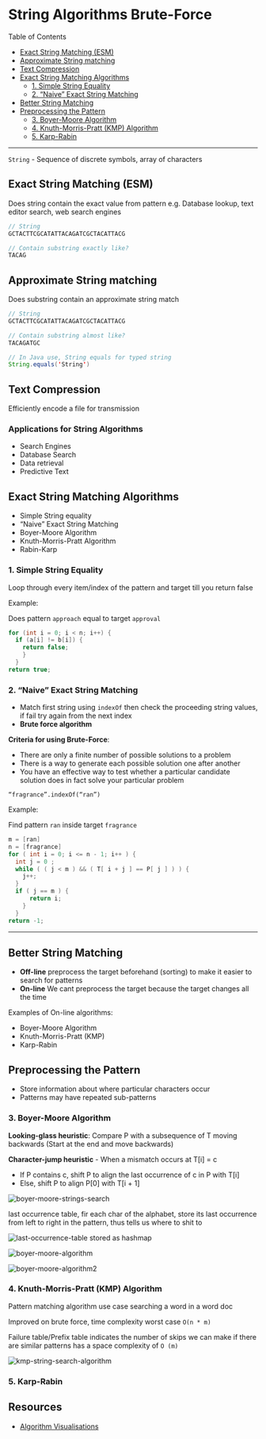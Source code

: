 # String Algorithms Brute-Force

Table of Contents

- [Exact String Matching (ESM)](<##Exact%20String%20Matching%20(ESM)>)
- [Approximate String matching](##Approximate%20String%20matching)
- [Text Compression](##Text%20Compression)
- [Exact String Matching Algorithms](##Exact%20String%20Matching%20Algorithms)
  - [1. Simple String Equality](###1.%20Simple%20String%20Equality)
  - [2. “Naive” Exact String Matching](###2.%20“Naive%20Exact%20String%20Matching)
- [Better String Matching](##Better%20String%20Matching)
- [Preprocessing the Pattern](##Preprocessing%20the%20Pattern)
  - [3. Boyer-Moore Algorithm](###3.%20Boyer-Moore%20Algorithm)
  - [4. Knuth-Morris-Pratt (KMP) Algorithm](<###4.%20Knuth-Morris-Pratt%20(KMP)%20Algorithm>)
  - [5. Karp-Rabin](###5.%20Karp-Rabin)

---

`String` - Sequence of discrete symbols, array of characters

## Exact String Matching (ESM)

Does string contain the exact value from pattern e.g. Database lookup, text editor search, web search engines

```java
// String
GCTACTTCGCATATTACAGATCGCTACATTACG

// Contain substring exactly like?
TACAG
```

## Approximate String matching

Does substring contain an approximate string match

```java
// String
GCTACTTCGCATATTACAGATCGCTACATTACG

// Contain substring almost like?
TACAGATGC
```

```java
// In Java use, String equals for typed string
String.equals('String')
```

## Text Compression

Efficiently encode a file for transmission

### Applications for String Algorithms

- Search Engines
- Database Search
- Data retrieval
- Predictive Text

## Exact String Matching Algorithms

- Simple String equality
- “Naive” Exact String Matching
- Boyer-Moore Algorithm
- Knuth-Morris-Pratt Algorithm
- Rabin-Karp

### 1. Simple String Equality

Loop through every item/index of the pattern and target till you return false

Example:

Does pattern `approach` equal to target `approval`

```java
for (int i = 0; i < n; i++) {
  if (a[i] != b[i]) {
    return false;
    }
  }
return true;
```

### 2. “Naive” Exact String Matching

- Match first string using `indexOf` then check the proceeding string values, if fail try again from the next index
- **Brute force algorithm**

**Criteria for using Brute-Force**:

- There are only a finite number of possible solutions to a problem
- There is a way to generate each possible solution one after another
- You have an effective way to test whether a particular candidate
  solution does in fact solve your particular problem

`“fragrance”.indexOf(“ran”)`

Example:

Find pattern `ran` inside target `fragrance`

```java
m = [ran]
n = [fragrance]
for ( int i = 0; i <= n - 1; i++ ) {
  int j = 0 ;
  while ( ( j < m ) && ( T[ i + j ] == P[ j ] ) ) {
    j++;
  }
  if ( j == m ) {
      return i;
    }
  }
return -1;
```

---

## Better String Matching

- **Off-line** preprocess the target beforehand (sorting) to make it easier to search for patterns
- **On-line** We cant preprocess the target because the target changes all the time

Examples of On-line algorithms:

- Boyer-Moore Algorithm
- Knuth-Morris-Pratt (KMP)
- Karp-Rabin

## Preprocessing the Pattern

- Store information about where particular characters occur
- Patterns may have repeated sub-patterns

### 3. Boyer-Moore Algorithm

**Looking-glass heuristic**: Compare P with a subsequence of T moving backwards (Start at the end and move backwards)

**Character-jump heuristic** - When a mismatch occurs at T[i] = c

- If P contains c, shift P to align the last occurrence of c in P with T[i]
- Else, shift P to align P[0] with T[i + 1]

![boyer-moore-strings-search](images/boyer-moore-strings-search.gif)

last occurrence table, fir each char of the alphabet, store its last occurrence from left to right in the pattern, thus tells us where to shit to

![last-occurrence-table](images/last-occurrence-table.png)
stored as hashmap

![boyer-moore-algorithm](images/boyer-moore-algorithm.png)

![boyer-moore-algorithm2](images/boyer-moore-algorithm2.png)

### 4. Knuth-Morris-Pratt (KMP) Algorithm

Pattern matching algorithm use case searching a word in a word doc

Improved on brute force, time complexity worst case `O(n * m)`

Failure table/Prefix table indicates the number of skips we can make if there are similar patterns has a space complexity of `O (m)`

![kmp-string-search-algorithm](images/kmp-string-search-algorithm.gif)

### 5. Karp-Rabin

## Resources

- [Algorithm Visualisations](https://people.ok.ubc.ca/ylucet/DS/KnuthMorrisPratt.html)
